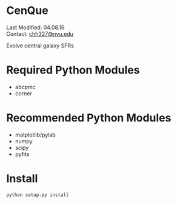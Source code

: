CenQue
===
Last Modified: 04.08.16  
Contact: chh327@nyu.edu

Evolve central galaxy SFRs

Required Python Modules 
===

* abcpmc
* corner

Recommended Python Modules
===

* matplotlib/pylab 
* numpy 
* scipy 
* pyfits 

Install
===

```python
python setup.py install  
```


